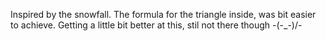 Inspired by the snowfall. The formula for the triangle inside, was bit easier to achieve. 
Getting a little bit better at this, stil not there though -\(-_-)/-